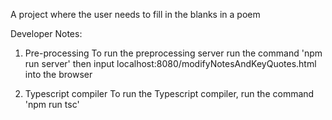 A project where the user needs to fill in the blanks in a poem

Developer Notes:

1. Pre-processing
   To run the preprocessing server run the command 'npm run server'
   then input localhost:8080/modifyNotesAndKeyQuotes.html into the browser

2. Typescript compiler
   To run the Typescript compiler, run the command 'npm run tsc'

